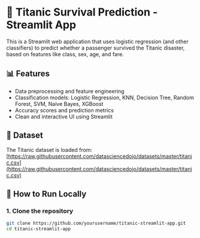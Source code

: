 # 🚢 Titanic Survival Prediction - Streamlit App

This is a Streamlit web application that uses logistic regression (and other classifiers) to predict whether a passenger survived the Titanic disaster, based on features like class, sex, age, and fare.

## 📊 Features

- Data preprocessing and feature engineering
- Classification models: Logistic Regression, KNN, Decision Tree, Random Forest, SVM, Naive Bayes, XGBoost
- Accuracy scores and prediction metrics
- Clean and interactive UI using Streamlit

## 🧪 Dataset

The Titanic dataset is loaded from:
[https://raw.githubusercontent.com/datasciencedojo/datasets/master/titanic.csv](https://raw.githubusercontent.com/datasciencedojo/datasets/master/titanic.csv)

## 🚀 How to Run Locally

### 1. Clone the repository

```bash
git clone https://github.com/yourusername/titanic-streamlit-app.git
cd titanic-streamlit-app

